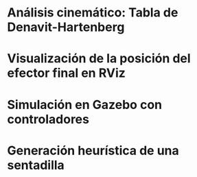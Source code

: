 # Análisis cinemático: Tabla de Denavit-Hartenberg

# Visualización de la posición del efector final en RViz

# Simulación en Gazebo con controladores

# Generación heurística de una sentadilla
